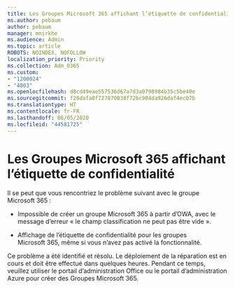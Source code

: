 ```yaml
---
title: Les Groupes Microsoft 365 affichant l’étiquette de confidentialité
ms.author: pebaum
author: pebaum
manager: mnirkhe
ms.audience: Admin
ms.topic: article
ROBOTS: NOINDEX, NOFOLLOW
localization_priority: Priority
ms.collection: Adm_O365
ms.custom:
- "1200024"
- "4803"
ms.openlocfilehash: d8cd49eae557536d67a7d3a0798984b35c5be40e
ms.sourcegitcommit: f28dafa0f727870038f72bc904da926daf4ec07b
ms.translationtype: HT
ms.contentlocale: fr-FR
ms.lasthandoff: 06/05/2020
ms.locfileid: "44581725"
---
```

# <a name="microsoft-365-groups-showing-sensitivity-label"></a>Les Groupes Microsoft 365 affichant l’étiquette de confidentialité

Il se peut que vous rencontriez le problème suivant avec le groupe Microsoft 365 :

- Impossible de créer un groupe Microsoft 365 à partir d’OWA, avec le message d’erreur « le champ classification ne peut pas être vide ».

- Affichage de l’étiquette de confidentialité pour les groupes Microsoft 365, même si vous n’avez pas activé la fonctionnalité.

Ce problème a été identifié et résolu. Le déploiement de la réparation est en cours et doit être effectué dans quelques heures. Pendant ce temps, veuillez utiliser le portail d’administration Office ou le portail d’administration Azure pour créer des Groupes Microsoft 365.  
